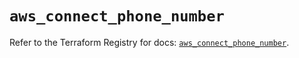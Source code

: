 # `aws_connect_phone_number`

Refer to the Terraform Registry for docs: [`aws_connect_phone_number`](https://registry.terraform.io/providers/hashicorp/aws/6.11.0/docs/resources/connect_phone_number).
